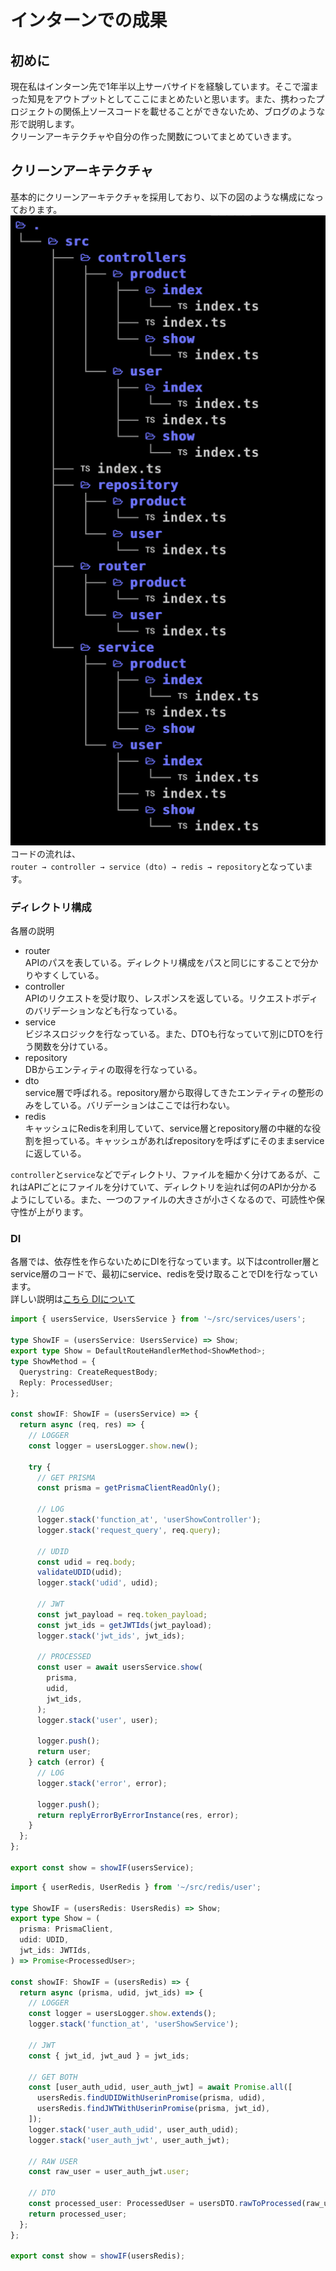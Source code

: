 # インターンでの成果
## 初めに
現在私はインターン先で1年半以上サーバサイドを経験しています。そこで溜まった知見をアウトプットとしてここにまとめたいと思います。また、携わったプロジェクトの関係上ソースコードを載せることができないため、ブログのような形で説明します。 <br>
クリーンアーキテクチャや自分の作った関数についてまとめていきます。

## クリーンアーキテクチャ
基本的にクリーンアーキテクチャを採用しており、以下の図のような構成になっております。
![directory.png](img/directory.png) <br>
コードの流れは、 <br>
`router → controller → service (dto) → redis → repository`となっています。

### ディレクトリ構成
各層の説明
- router <br>
  APIのパスを表している。ディレクトリ構成をパスと同じにすることで分かりやすくしている。 <br>
- controller <br>
  APIのリクエストを受け取り、レスポンスを返している。リクエストボディのバリデーションなども行なっている。 <br>
- service <br>
  ビジネスロジックを行なっている。また、DTOも行なっていて別にDTOを行う関数を分けている。 <br>
- repository <br>
  DBからエンティティの取得を行なっている。 <br>
- dto <br>
  service層で呼ばれる。repository層から取得してきたエンティティの整形のみをしている。バリデーションはここでは行わない。 <br>
- redis <br>
  キャッシュにRedisを利用していて、service層とrepository層の中継的な役割を担っている。キャッシュがあればrepositoryを呼ばずにそのままserviceに返している。 <br>

`controller`と`service`などでディレクトリ、ファイルを細かく分けてあるが、これはAPIごとにファイルを分けていて、ディレクトリを辿れば何のAPIか分かるようにしている。また、一つのファイルの大きさが小さくなるので、可読性や保守性が上がります。

### DI
各層では、依存性を作らないためにDIを行なっています。以下はcontroller層とservice層のコードで、最初にservice、redisを受け取ることでDIを行なっています。 <br>
詳しい説明は[こちら DIについて](DI.md)
```typescript:src/controller/user/show/index.ts
import { usersService, UsersService } from '~/src/services/users';

type ShowIF = (usersService: UsersService) => Show;
export type Show = DefaultRouteHandlerMethod<ShowMethod>;
type ShowMethod = {
  Querystring: CreateRequestBody;
  Reply: ProcessedUser;
};

const showIF: ShowIF = (usersService) => {
  return async (req, res) => {
    // LOGGER
    const logger = usersLogger.show.new();

    try {
      // GET PRISMA
      const prisma = getPrismaClientReadOnly();

      // LOG
      logger.stack('function_at', 'userShowController');
      logger.stack('request_query', req.query);

      // UDID
      const udid = req.body;
      validateUDID(udid);
      logger.stack('udid', udid);

      // JWT
      const jwt_payload = req.token_payload;
      const jwt_ids = getJWTIds(jwt_payload);
      logger.stack('jwt_ids', jwt_ids);

      // PROCESSED
      const user = await usersService.show(
        prisma,
        udid,
        jwt_ids,
      );
      logger.stack('user', user);

      logger.push();
      return user;
    } catch (error) {
      // LOG
      logger.stack('error', error);

      logger.push();
      return replyErrorByErrorInstance(res, error);
    }
  };
};

export const show = showIF(usersService);
```
```typescript:src/service/user/show/index.ts
import { userRedis, UserRedis } from '~/src/redis/user';

type ShowIF = (usersRedis: UsersRedis) => Show;
export type Show = (
  prisma: PrismaClient,
  udid: UDID,
  jwt_ids: JWTIds,
) => Promise<ProcessedUser>;

const showIF: ShowIF = (usersRedis) => {
  return async (prisma, udid, jwt_ids) => {
    // LOGGER
    const logger = usersLogger.show.extends();
    logger.stack('function_at', 'userShowService');

    // JWT
    const { jwt_id, jwt_aud } = jwt_ids;

    // GET BOTH
    const [user_auth_udid, user_auth_jwt] = await Promise.all([
      usersRedis.findUDIDWithUserinPromise(prisma, udid),
      usersRedis.findJWTWithUserinPromise(prisma, jwt_id),
    ]);
    logger.stack('user_auth_udid', user_auth_udid);
    logger.stack('user_auth_jwt', user_auth_jwt);

    // RAW USER
    const raw_user = user_auth_jwt.user;

    // DTO
    const processed_user: ProcessedUser = usersDTO.rawToProcessed(raw_user);
    return processed_user;
  };
};

export const show = showIF(usersRedis);
```

